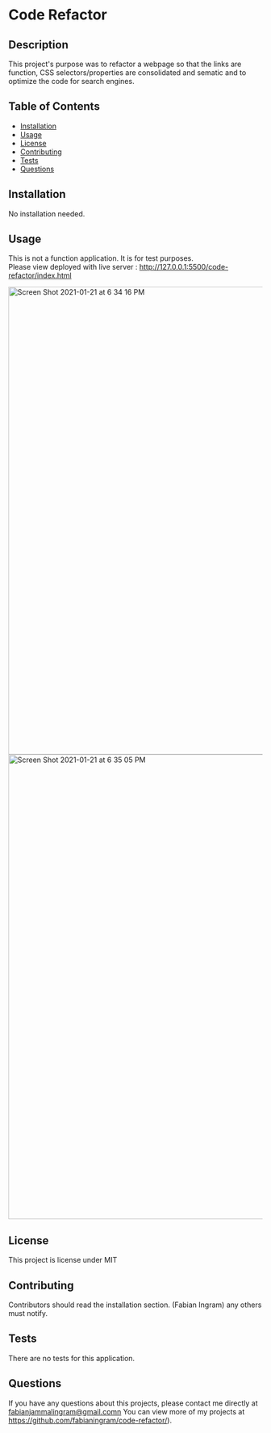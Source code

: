
# Code Refactor 


## Description 
This project's purpose was to refactor a webpage so that the links are function, CSS selectors/properties are consolidated and sematic and to optimize the code for search engines. 

## Table of Contents
* [Installation](#installation)
* [Usage](#usage)
* [License](#license)
* [Contributing](#contributing)
* [Tests](#tests)
* [Questions](#questions)

## Installation 
No installation needed. 

## Usage 
This is not a function application. It is for test purposes.<br>
Please view deployed with live server : http://127.0.0.1:5500/code-refactor/index.html

<img width="927" alt="Screen Shot 2021-01-21 at 6 34 16 PM" src="https://user-images.githubusercontent.com/68198938/105433833-9f353680-5c17-11eb-9383-4247de07c2d2.png">
<img width="921" alt="Screen Shot 2021-01-21 at 6 35 05 PM" src="https://user-images.githubusercontent.com/68198938/105433837-a0666380-5c17-11eb-9b81-fafc3a835db6.png">


## License 
This project is license under MIT

## Contributing 
Contributors should read the installation section. 
(Fabian Ingram) any others must notify.

## Tests
There are no tests for this application. 

## Questions
If you have any questions about this projects, please contact me directly at fabianjammalingram@gmail.comn You can view more of my projects at https://github.com/fabianingram/code-refactor/).
